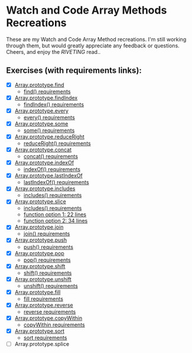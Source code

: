 # Watch and Code Array Methods Recreations
These are my Watch and Code Array Method recreations. I'm still working through them, but would greatly appreciate any feedback or questions. Cheers, and enjoy the _RIVETING_ read..

## Exercises (with requirements links):

- [x] [Array.prototype.find ](./1-find.html)
  - [find() requirements](./requirements/1-find.md)
- [x] [Array.prototype.findIndex](./2-findIndex.html)
  - [findIndex() requirements](./requirements/2-findIndex.md)
- [x] [Array.prototype.every](./3-every.html)
  - [every() requirements](./requirements/3-every.md)
- [x] [Array.prototype.some](./4-some.html)
  - [some() requirements](./requirements/4-some.md)
- [x] [Array.prototype.reduceRight](./5-reduceRight.html)
  - [reduceRight() requirements](./requirements/5-reduceRight.md)
- [x] [Array.prototype.concat](./6-concat.html)
  - [concat() requirements](./requirements/6-reduce.md)
- [x] [Array.prototype.indexOf](./7-indexOf.html)
  - [indexOf() requirements](./requirements/7-indexOf.md)
- [x] [Array.prototype.lastIndexOf](./8-lastIndexOf.html)
  - [lastIndexOf() requirements](./requirements/8-lastIndexOf.md)
- [x] [Array.prototype.includes](./9-includes.html)
  - [includes() requirements](./requirements/9-includes.md)
- [x] [Array.prototype.slice](./10-slice.html)
  - [includes() requirements](./requirements/10-slice.md)
  - [function option 1: 22 lines](./10-slice-22.js)
  - [function option 2: 34 lines](./10-slice-34.js)
- [x] [Array.prototype.join](./11-join.html)
  - [join() requirements](./requirements/11-join.md)
- [x] [Array.prototype.push](./12-push.html)
  - [push() requirements](./requirements/12-push.md)
- [x] [Array.prototype.pop](./13-pop.html)
  - [pop() requirements](./requirements/13-pop.md)
- [x] [Array.prototype.shift](./14-shift.html)
  - [shift() requirements](./requirements/14-shift.md)
- [x] [Array.prototype.unshift](./15-unshift.html)
  - [unshift() requirements](./requirements/15-unshift.md)
- [x] [Array.prototype.fill](./16-fill.html)
  - [fill requirements](./requirements/16-fill.md)
- [x] [Array.prototype.reverse](./17-reverse.html)
  - [reverse requirements](./requirements/17-reverse.md)
- [x] [Array.prototype.copyWithin](./18-copyWithin.html)
  - [copyWithin requirements](./requirements/18-copyWithin.md)
- [x] [Array.prototype.sort](./19-sort.html)
  - [sort requirements](./requirements/19-sort.md)
- [ ] Array.prototype.splice